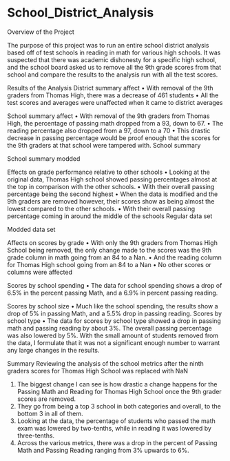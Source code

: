 # School_District_Analysis
Overview of the Project

The purpose of this project was to run an entire school district analysis based off of test schools in reading in math for various high schools. It was suspected that there was academic dishonesty for a specific high school, and the school board asked us to remove all the 9th grade scores from that school and compare the results to the analysis run with all the test scores.

Results of the Analysis
District summary affect
•	With removal of the 9th graders from Thomas High, there was a decrease of 461 students
•	All the test scores and averages were unaffected when it came to district averages
 

 
School summary affect
•	With removal of the 9th graders from Thomas High, the percentage of passing math dropped from a 93, down to 67.
•	The reading percentage also dropped from a 97, down to a 70
•	This drastic decrease in passing percentage would be proof enough that the scores for the 9th graders at that school were tampered with.
School summary
  
School summary modded
 

Effects on grade performance relative to other schools
•	Looking at the original data, Thomas High school showed passing percentages almost at the top in comparison with the other schools.
•	With their overall passing percentage being the second highest
•	When the data is modified and the 9th graders are removed however, their scores show as being almost the lowest compared to the other schools.
•	With their overall passing percentage coming in around the middle of the schools
Regular data set
 

Modded data set
 


Affects on scores by grade
•	With only the 9th graders from Thomas High School being removed, the only change made to the scores was the 9th grade column in math going from an 84 to a Nan.
•	And the reading column for Thomas High school going from an 84 to a Nan
•	No other scores or columns were affected

Scores by school spending
•	The data for school spending shows a drop of 6.5% in the percent passing Math, and a 6.9% in percent passing reading.

Scores by school size
•	Much like the school spending, the results show a drop of 5% in passing Math, and a 5.5% drop in passing reading. 
Scores by school type
•	The data for scores by school type showed a drop in passing math and passing reading by about 3%. The overall passing percentage was also lowered by 5%.
With the small amount of students removed from the data, I formulate that it was not a significant enough number to warrant any large changes in the results.

Summary
Reviewing the analysis of the school metrics after the ninth graders scores for Thomas High School was replaced with NaN 
1.	The biggest change I can see is how drastic a change happens for the Passing Math and Reading for Thomas High School once the 9th grader scores are removed. 
2.	They go from being a top 3 school in both categories and overall, to the bottom 3 in all of them.
3.	Looking at the data, the percentage of students who passed the math exam was lowered by two-tenths, while in reading it was lowered by three-tenths.
4.	Across the various metrics, there was a drop in the percent of Passing Math and Passing Reading ranging from 3% upwards to 6%.


